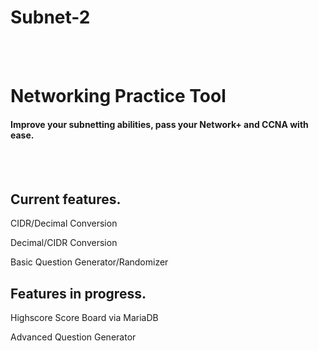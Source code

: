# Subnet-2

<br>
<br>

<h1>Networking Practice Tool</h1>
<h4>Improve your subnetting abilities, pass your Network+ and CCNA with ease.</h4>
<br>
<br>

<h2> Current features. </h2>
<p>CIDR/Decimal Conversion</p>
<p>Decimal/CIDR Conversion</p>
<p>Basic Question Generator/Randomizer</p>


<h2>Features in progress.</h2>
<p>Highscore Score Board via MariaDB</p>
<p>Advanced Question Generator</p>




